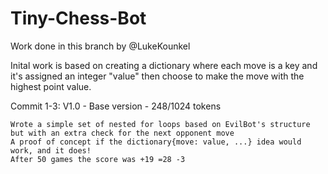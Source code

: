 # Tiny-Chess-Bot

Work done in this branch by @LukeKounkel 

Inital work is based on creating a dictionary where each move is a key and it's assigned an integer "value"
then choose to make the move with the highest point value.

Commit 1-3: V1.0 - Base version - 248/1024 tokens

	Wrote a simple set of nested for loops based on EvilBot's structure but with an extra check for the next opponent move
	A proof of concept if the dictionary{move: value, ...} idea would work, and it does!
	After 50 games the score was +19 =28 -3


